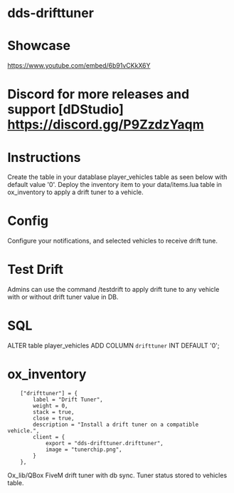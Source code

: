 # dds-drifttuner

# Showcase
https://www.youtube.com/embed/6b91vCKkX6Y

# Discord for more releases and support [dDStudio] https://discord.gg/P9ZzdzYaqm

# Instructions
Create the table in your datablase player_vehicles table as seen below with default value '0'.  Deploy 
the inventory item to your data/items.lua table in ox_inventory to apply a drift tuner to a vehicle.

# Config
Configure your notifications, and selected vehicles to receive drift tune.

# Test Drift
Admins can use the command /testdrift to apply drift tune to any vehicle with or without drift tuner value in DB.

# SQL
ALTER table player_vehicles
	ADD COLUMN `drifttuner` INT DEFAULT '0';

# ox_inventory
		["drifttuner"] = {
			label = "Drift Tuner",
			weight = 0,
			stack = true,
			close = true,
			description = "Install a drift tuner on a compatible vehicle.",
			client = {
				export = "dds-drifttuner.drifttuner",
				image = "tunerchip.png",
			}
		},

Ox_lib/QBox FiveM drift tuner with db sync.  Tuner status stored to vehicles table.
